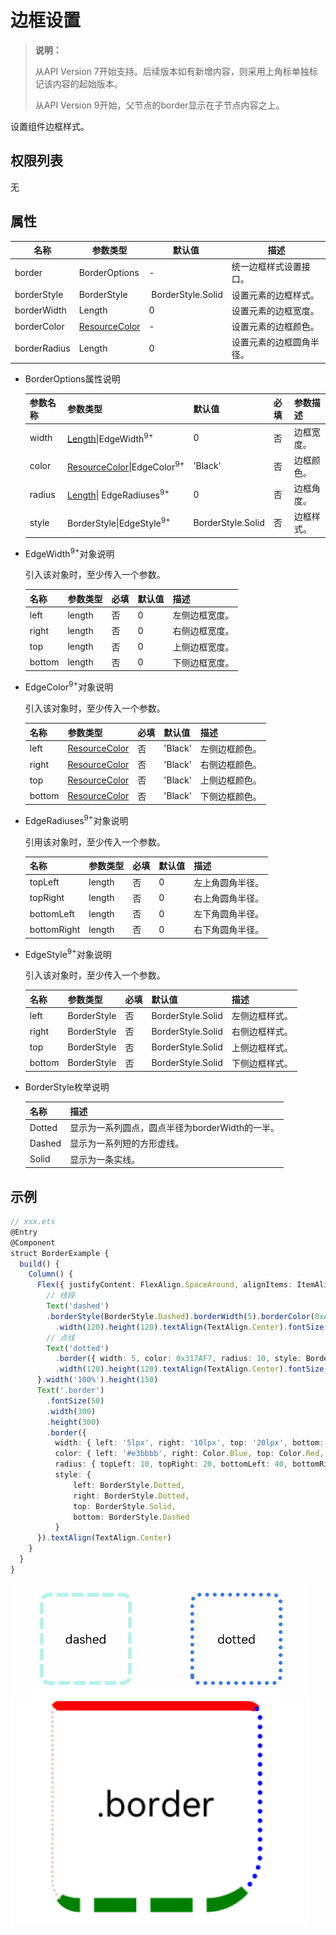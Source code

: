 # 边框设置

>  **说明：**
>
>  从API Version 7开始支持。后续版本如有新增内容，则采用上角标单独标记该内容的起始版本。
>
>  从API Version 9开始，父节点的border显示在子节点内容之上。


设置组件边框样式。


## 权限列表

无


## 属性


| 名称         | 参数类型      | 默认值                  | 描述                     |
| ------------ | ------------- | ----------------------- | ------------------------ |
| border       | BorderOptions | -                       | 统一边框样式设置接口。   |
| borderStyle  | BorderStyle   | &nbsp;BorderStyle.Solid | 设置元素的边框样式。     |
| borderWidth  | Length        | 0                       | 设置元素的边框宽度。     |
| borderColor  | [ResourceColor](../../ui/ts-types.md)         | -                       | 设置元素的边框颜色。     |
| borderRadius | Length        | 0                       | 设置元素的边框圆角半径。 |

- BorderOptions属性说明

  | 参数名称 | 参数类型                                                     | 默认值            | 必填 | 参数描述   |
  | -------- | ------------------------------------------------------------ | ----------------- | ---- | ---------- |
  | width    | [Length](../../ui/ts-types.md#长度类型)\|EdgeWidth<sup>9+</sup> | 0                 | 否   | 边框宽度。 |
  | color    | [ResourceColor](../../ui/ts-types.md)\|EdgeColor<sup>9+</sup> | 'Black'           | 否   | 边框颜色。 |
  | radius   | [Length](../../ui/ts-types.md#长度类型)\| EdgeRadiuses<sup>9+</sup> | 0                 | 否   | 边框角度。 |
  | style    | BorderStyle\|EdgeStyle<sup>9+</sup>                          | BorderStyle.Solid | 否   | 边框样式。 |


- EdgeWidth<sup>9+</sup>对象说明

  引入该对象时，至少传入一个参数。

  | 名称   | 参数类型 | 必填 | 默认值 | 描述           |
  | ------ | -------- | ---- | ------ | -------------- |
  | left   | length   | 否   | 0      | 左侧边框宽度。 |
  | right  | length   | 否   | 0      | 右侧边框宽度。 |
  | top    | length   | 否   | 0      | 上侧边框宽度。 |
  | bottom | length   | 否   | 0      | 下侧边框宽度。 |

- EdgeColor<sup>9+</sup>对象说明

  引入该对象时，至少传入一个参数。

  | 名称   | 参数类型                              | 必填 | 默认值  | 描述           |
  | ------ | ------------------------------------- | ---- | ------- | -------------- |
  | left   | [ResourceColor](../../ui/ts-types.md) | 否   | 'Black' | 左侧边框颜色。 |
  | right  | [ResourceColor](../../ui/ts-types.md) | 否   | 'Black' | 右侧边框颜色。 |
  | top    | [ResourceColor](../../ui/ts-types.md) | 否   | 'Black' | 上侧边框颜色。 |
  | bottom | [ResourceColor](../../ui/ts-types.md) | 否   | 'Black' | 下侧边框颜色。 |

- EdgeRadiuses<sup>9+</sup>对象说明

  引用该对象时，至少传入一个参数。

  | 名称        | 参数类型 | 必填 | 默认值 | 描述             |
  | ----------- | -------- | ---- | ------ | ---------------- |
  | topLeft     | length   | 否   | 0      | 左上角圆角半径。 |
  | topRight    | length   | 否   | 0      | 右上角圆角半径。 |
  | bottomLeft  | length   | 否   | 0      | 左下角圆角半径。 |
  | bottomRight | length   | 否   | 0      | 右下角圆角半径。 |

- EdgeStyle<sup>9+</sup>对象说明

  引入该对象时，至少传入一个参数。

  | 名称   | 参数类型    | 必填 | 默认值            | 描述           |
  | ------ | ----------- | ---- | ----------------- | -------------- |
  | left   | BorderStyle | 否   | BorderStyle.Solid | 左侧边框样式。 |
  | right  | BorderStyle | 否   | BorderStyle.Solid | 右侧边框样式。 |
  | top    | BorderStyle | 否   | BorderStyle.Solid | 上侧边框样式。 |
  | bottom | BorderStyle | 否   | BorderStyle.Solid | 下侧边框样式。 |

- BorderStyle枚举说明

  | 名称   | 描述                                            |
  | ------ | ----------------------------------------------- |
  | Dotted | 显示为一系列圆点，圆点半径为borderWidth的一半。 |
  | Dashed | 显示为一系列短的方形虚线。                      |
  | Solid  | 显示为一条实线。                                |


## 示例

```ts
// xxx.ets
@Entry
@Component
struct BorderExample {
  build() {
    Column() {
      Flex({ justifyContent: FlexAlign.SpaceAround, alignItems: ItemAlign.Center }) {
        // 线段
        Text('dashed')
        .borderStyle(BorderStyle.Dashed).borderWidth(5).borderColor(0xAFEEEE).borderRadius(10)
          .width(120).height(120).textAlign(TextAlign.Center).fontSize(16)
        // 点线
        Text('dotted')
          .border({ width: 5, color: 0x317AF7, radius: 10, style: BorderStyle.Dotted })
          .width(120).height(120).textAlign(TextAlign.Center).fontSize(16)
      }.width('100%').height(150)
      Text('.border')
        .fontSize(50)
        .width(300)
        .height(300)
        .border({
          width: { left: '5lpx', right: '10lpx', top: '20lpx', bottom: '30lpx' },
          color: { left: '#e3bbbb', right: Color.Blue, top: Color.Red, bottom: Color.Green },
          radius: { topLeft: 10, topRight: 20, bottomLeft: 40, bottomRight: 80 },
          style: {
              left: BorderStyle.Dotted,
              right: BorderStyle.Dotted,
              top: BorderStyle.Solid,
              bottom: BorderStyle.Dashed
          }
      }).textAlign(TextAlign.Center)
    }
  }
}
```

![zh-cn_image_0000001219982705](figures/zh-cn_image_0000001219982705.gif)